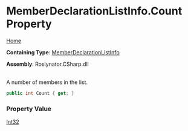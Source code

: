 # MemberDeclarationListInfo\.Count Property

[Home](../../../../../README.md)

**Containing Type**: [MemberDeclarationListInfo](../README.md)

**Assembly**: Roslynator\.CSharp\.dll

\
A number of members in the list\.

```csharp
public int Count { get; }
```

### Property Value

[Int32](https://docs.microsoft.com/en-us/dotnet/api/system.int32)

